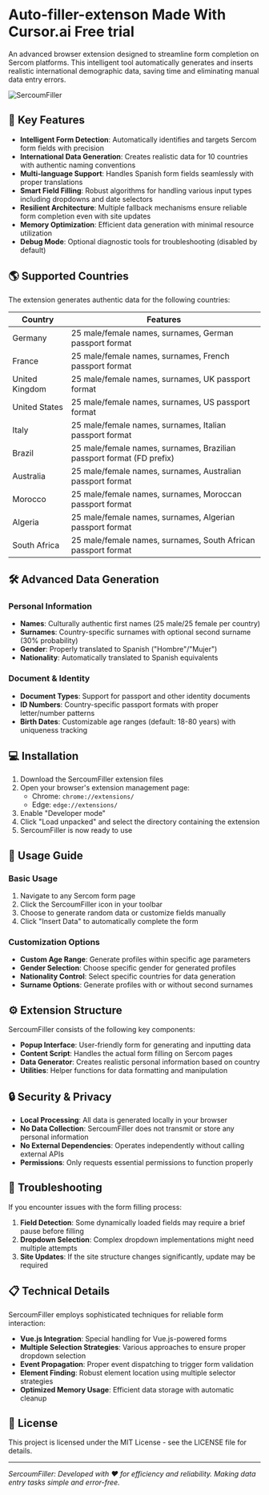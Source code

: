 # Auto-filler-extenson Made With Cursor.ai Free trial

An advanced browser extension designed to streamline form completion on Sercom platforms. This intelligent tool automatically generates and inserts realistic international demographic data, saving time and eliminating manual data entry errors.

![SercoumFiller](icons/icon128.png)

## 🌟 Key Features

- **Intelligent Form Detection**: Automatically identifies and targets Sercom form fields with precision
- **International Data Generation**: Creates realistic data for 10 countries with authentic naming conventions
- **Multi-language Support**: Handles Spanish form fields seamlessly with proper translations
- **Smart Field Filling**: Robust algorithms for handling various input types including dropdowns and date selectors
- **Resilient Architecture**: Multiple fallback mechanisms ensure reliable form completion even with site updates
- **Memory Optimization**: Efficient data generation with minimal resource utilization
- **Debug Mode**: Optional diagnostic tools for troubleshooting (disabled by default)

## 🌎 Supported Countries

The extension generates authentic data for the following countries:

| Country | Features |
|---------|----------|
| Germany | 25 male/female names, surnames, German passport format |
| France | 25 male/female names, surnames, French passport format |
| United Kingdom | 25 male/female names, surnames, UK passport format |
| United States | 25 male/female names, surnames, US passport format |
| Italy | 25 male/female names, surnames, Italian passport format |
| Brazil | 25 male/female names, surnames, Brazilian passport format (FD prefix) |
| Australia | 25 male/female names, surnames, Australian passport format |
| Morocco | 25 male/female names, surnames, Moroccan passport format |
| Algeria | 25 male/female names, surnames, Algerian passport format |
| South Africa | 25 male/female names, surnames, South African passport format |

## 🛠️ Advanced Data Generation

### Personal Information
- **Names**: Culturally authentic first names (25 male/25 female per country)
- **Surnames**: Country-specific surnames with optional second surname (30% probability)
- **Gender**: Properly translated to Spanish ("Hombre"/"Mujer")
- **Nationality**: Automatically translated to Spanish equivalents

### Document & Identity
- **Document Types**: Support for passport and other identity documents
- **ID Numbers**: Country-specific passport formats with proper letter/number patterns
- **Birth Dates**: Customizable age ranges (default: 18-80 years) with uniqueness tracking

## 💻 Installation

1. Download the SercoumFiller extension files
2. Open your browser's extension management page:
   - Chrome: `chrome://extensions/`
   - Edge: `edge://extensions/`
3. Enable "Developer mode"
4. Click "Load unpacked" and select the directory containing the extension
5. SercoumFiller is now ready to use

## 🚀 Usage Guide

### Basic Usage
1. Navigate to any Sercom form page
2. Click the SercoumFiller icon in your toolbar
3. Choose to generate random data or customize fields manually
4. Click "Insert Data" to automatically complete the form

### Customization Options
- **Custom Age Range**: Generate profiles within specific age parameters
- **Gender Selection**: Choose specific gender for generated profiles
- **Nationality Control**: Select specific countries for data generation
- **Surname Options**: Generate profiles with or without second surnames

## ⚙️ Extension Structure

SercoumFiller consists of the following key components:

- **Popup Interface**: User-friendly form for generating and inputting data
- **Content Script**: Handles the actual form filling on Sercom pages
- **Data Generator**: Creates realistic personal information based on country
- **Utilities**: Helper functions for data formatting and manipulation

## 🔒 Security & Privacy

- **Local Processing**: All data is generated locally in your browser
- **No Data Collection**: SercoumFiller does not transmit or store any personal information
- **No External Dependencies**: Operates independently without calling external APIs
- **Permissions**: Only requests essential permissions to function properly

## 🔧 Troubleshooting

If you encounter issues with the form filling process:

1. **Field Detection**: Some dynamically loaded fields may require a brief pause before filling
2. **Dropdown Selection**: Complex dropdown implementations might need multiple attempts
3. **Site Updates**: If the site structure changes significantly, update may be required

## 📋 Technical Details

SercoumFiller employs sophisticated techniques for reliable form interaction:

- **Vue.js Integration**: Special handling for Vue.js-powered forms
- **Multiple Selection Strategies**: Various approaches to ensure proper dropdown selection
- **Event Propagation**: Proper event dispatching to trigger form validation
- **Element Finding**: Robust element location using multiple selector strategies
- **Optimized Memory Usage**: Efficient data storage with automatic cleanup

## 📝 License

This project is licensed under the MIT License - see the LICENSE file for details.

---

*SercoumFiller: Developed with ❤️ for efficiency and reliability. Making data entry tasks simple and error-free.* 
